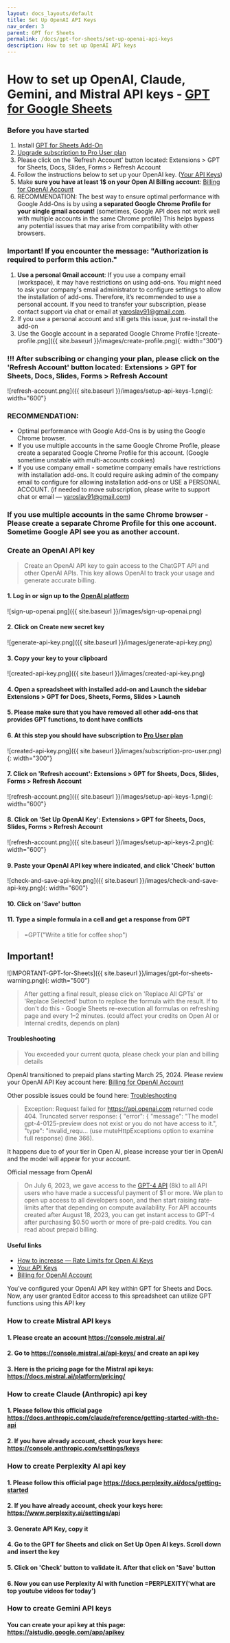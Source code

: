 ```yaml
---
layout: docs_layouts/default
title: Set Up OpenAI API Keys
nav_order: 3
parent: GPT for Sheets
permalink: /docs/gpt-for-sheets/set-up-openai-api-keys
description: How to set up OpenAI API keys
---
```


# How to set up OpenAI, Claude, Gemini, and Mistral API keys - <a href="/gpt-for-sheets/" target="_blank">GPT for Google Sheets</a>


### Before you have started
1. Install <a href="https://workspace.google.com/marketplace/app/gpt_for_docs_sheets_forms_slides/466607203252" target="_blank">GPT for Sheets Add-On</a>
2. <a href="/gpt-for-sheets/" target="_blank">Upgrade subscription to Pro User plan</a>
3. Please click on the 'Refresh Account' button located: Extensions > GPT for Sheets, Docs, Slides, Forms > Refresh Account
4. Follow the instructions below to set up your OpenAI key. (<a href="https://platform.openai.com/api-keys" rel="nofollow" target="_blank">Your API Keys</a>)
5. Make **sure you have at least 1$ on your Open AI Billing account**: <a href="https://platform.openai.com/account/billing/overview" rel="nofollow" target="_blank">Billing for OpenAI Account</a>
6. RECOMMENDATION: The best way to ensure optimal performance with Google Add-Ons is by using **a separated Google Chrome Profile for your single gmail account!** (sometimes, Google API does not work well with multiple accounts in the same Chrome profile) This helps bypass any potential issues that may arise from compatibility with other browsers.


### Important! If you encounter the message: "Authorization is required to perform this action."
1. **Use a personal Gmail account**: If you use a company email (workspace), it may have restrictions on using add-ons. You might need to ask your company's email administrator to configure settings to allow the installation of add-ons. Therefore, it’s recommended to use a personal account. If you need to transfer your subscription, please contact support via chat or email at yaroslav91@gmail.com.
2. If you use a personal account and still gets this issue, just re-install the add-on
3. Use the Google account in a separated Google Chrome Profile
   ![create-profile.png]({{ site.baseurl }}/images/create-profile.png){: width="300"}


### !!! After subscribing or changing your plan, please click on the 'Refresh Account' button located: Extensions > GPT for Sheets, Docs, Slides, Forms > Refresh Account
![refresh-account.png]({{ site.baseurl }}/images/setup-api-keys-1.png){: width="600"}


### RECOMMENDATION: 
- Optimal performance with Google Add-Ons is by using the Google Chrome browser.
- If you use multiple accounts in the same Google Chrome Profile, please create a separated Google Chrome Profile for this account. (Google sometime unstable with multi-accounts cookies)
- If you use company email - sometime company emails have restrictions with installation add-ons. It could require asking admin of the company email to configure for allowing installation add-ons or USE a PERSONAL ACCOUNT. (if needed to move subscription, please write to support chat or email — yaroslav91@gmail.com)

### If you use multiple accounts in the same Chrome browser - Please create a separate Chrome Profile for this one account. Sometime Google API see you as another account.

### Create an OpenAI API key

> Create an OpenAI API key to gain access to the ChatGPT API and other OpenAI APIs. This key allows OpenAI to track your usage and generate accurate billing.


#### 1. Log in or sign up to the <a href="https://platform.openai.com/account/api-keys" rel="noopener noreferrer nofollow" target="_blank">OpenAI platform</a>

![sign-up-openai.png]({{ site.baseurl }}/images/sign-up-openai.png)

#### 2. Click on Create new secret key

![generate-api-key.png]({{ site.baseurl }}/images/generate-api-key.png)

#### 3. Copy your key to your clipboard

![created-api-key.png]({{ site.baseurl }}/images/created-api-key.png)

#### 4. Open a spreadsheet with installed add-on and Launch the sidebar <b>Extensions > GPT for Docs, Sheets, Forms, Slides > Launch</b>
#### 5. Please make sure that you have removed all other add-ons that provides GPT functions, to dont have conflicts
#### 6. At this step you should have subscription to <a href="/gpt-for-sheets/" target="_blank">Pro User plan</a>
![created-api-key.png]({{ site.baseurl }}/images/subscription-pro-user.png){: width="300"}
#### 7. Click on 'Refresh account': Extensions > GPT for Sheets, Docs, Slides, Forms > Refresh Account
![refresh-account.png]({{ site.baseurl }}/images/setup-api-keys-1.png){: width="600"}
#### 8. Click on 'Set Up OpenAI Key': Extensions > GPT for Sheets, Docs, Slides, Forms > Refresh Account
![refresh-account.png]({{ site.baseurl }}/images/setup-api-keys-2.png){: width="600"}
#### 9. Paste your OpenAI API key where indicated, and click 'Check' button
![check-and-save-api-key.png]({{ site.baseurl }}/images/check-and-save-api-key.png){: width="600"}
#### 10. Click on 'Save' button
#### 11. Type a simple formula in a cell and get a response from GPT
> =GPT("Write a title for coffee shop")


## Important!

![IMPORTANT-GPT-for-Sheets]({{ site.baseurl }}/images/gpt-for-sheets-warning.png){: width="500"}

> After getting a final result, please click on 'Replace All GPTs' or 'Replace Selected' button to replace the formula with the result.
> If to don't do this - Google Sheets re-execution all formulas on refreshing page and every 1–2 minutes. (could affect your credits on Open AI or Internal credits, depends on plan)


#### Troubleshooting
> You exceeded your current quota, please check your plan and billing details

OpenAI transitioned to prepaid plans starting March 25, 2024.
Please review your OpenAI API Key account here: <a href="https://platform.openai.com/account/billing/overview" rel="nofollow" target="_blank">Billing for OpenAI Account</a>

Other possible issues could be found here: <a target="_blank" href="/docs/support-gpt-sheets-docs-slides-forms-gmail/">Troubleshooting</a>


> Exception: Request failed for https://api.openai.com returned code 404. Truncated server response: { "error": { "message": "The model gpt-4-0125-preview does not exist or you do not have access to it.", "type": "invalid_requ... (use muteHttpExceptions option to examine full response) (line 366).

It happens due to of your tier in Open AI, please increase your tier in OpenAI and the model will appear for your account.

Official message from OpenAI
> On July 6, 2023, we gave access to the [GPT-4 API](https://platform.openai.com/docs/models/gpt-4) (8k) to all API users who have made a successful payment of $1 or more. We plan to open up access to all developers soon, and then start raising rate-limits after that depending on compute availability.
> For API accounts created after August 18, 2023, you can get instant access to GPT-4 after purchasing $0.50 worth or more of pre-paid credits. You can read about prepaid billing.

#### Useful links
- <a href="https://platform.openai.com/docs/guides/rate-limits?context=tier-free" rel="nofollow" target="_blank">How to increase — Rate Limits for Open AI Keys </a>
- <a href="https://platform.openai.com/api-keys" rel="nofollow" target="_blank">Your API Keys</a>
- <a href="https://platform.openai.com/account/billing/overview" rel="nofollow" target="_blank">Billing for OpenAI Account</a>




You've configured your OpenAI API key within GPT for Sheets and Docs. Now, any user granted Editor access to this spreadsheet can utilize GPT functions using this API key



### How to create Mistral API keys

#### 1. Please create an account https://console.mistral.ai/

#### 2. Go to https://console.mistral.ai/api-keys/ and create an api key

#### 3.  Here is the pricing page for the Mistral api keys: https://docs.mistral.ai/platform/pricing/


### How to create Claude (Anthropic) api key

#### 1. Please follow this official page https://docs.anthropic.com/claude/reference/getting-started-with-the-api

#### 2. If you have already account, check your keys here: https://console.anthropic.com/settings/keys


### How to create Perplexity AI api key

#### 1. Please follow this official page https://docs.perplexity.ai/docs/getting-started

#### 2. If you have already account, check your keys here: https://www.perplexity.ai/settings/api

#### 3. Generate API Key, copy it

#### 4. Go to the GPT for Sheets and click on Set Up Open AI keys. Scroll down and insert the key

#### 5. Click on 'Check' button to validate it. After that click on 'Save' button

#### 6. Now you can use Perplexity AI with function =PERPLEXITY('what are top youtube videos for today')





### How to create Gemini API keys

####  You can create your api key at this page: https://aistudio.google.com/app/apikey
